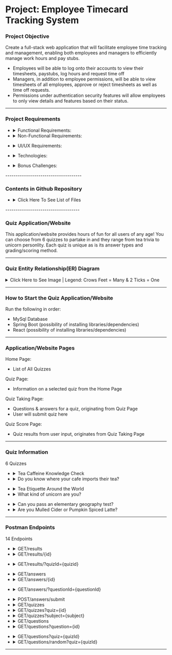 
# Project: Employee Timecard Tracking System 

### **Project Objective** 
Create a full-stack web application that will facilitate employee time tracking and management, enabling both employees and managers to efficiently manage work hours and pay stubs.

- Employees will be able to log onto their accounts to view their timesheets, paystubs, log hours and request time off
- Managers, in addition to employee permissions, will be able to view timesheets of all employees, approve or reject timesheets as well as time off requests.
- Permissions under authentication security features will allow employees to only view details and features based on their status.
  
------------------------------------

### **Project Requirements**  

+ <details>
  <summary>Functional Requirements:</summary><br>
  Frontend:
    
      - A React SPA consisting of at least the following pages:
        - Quiz List Page
          - All available quizzes should be displayed
          - Quizzes will be logically separated into subdivisions based on quiz category (i.e., Math, Science, History, etc.)
          - Basic quiz information should be displayed here (i.e., number of questions, quiz name, etc.)
          - Clicking one of the displayed quizzes will redirect user to the quiz preview page
            
        - Quiz Taking Page
          - Prior to the quiz starting, display a brief description of the quiz, number of questions, and an option to either start the quiz or return to the quiz list page
          - Upon quiz start, show all questions and their possible answers
          - Upon submitting the quiz, the quiz is graded and the user is redirected to a page displaying their score
            
        - Quiz Score Page
          - The total score of the user is displayed on the screen
          - The user has the ability to view the questions answered and see the questions they got wrong
          - Have a button that returns them to the home page when clicked
      
    Backend:
  
          - Data must be stored in a MySQL database
          - Database schema design must logically separate entities such as quiz data and question data
          - Data must be made available to the frontend through a Spring Boot web API
  </details>
  
+ <details>
  <summary>Non-Functional Requirements:</summary><br>
    &emsp;- Well-documented code <br>
    &emsp;- Code uploaded to GitHub prior to project presentation <br>
    &emsp;- Code upholds industry best practices (SOLID/DRY) 
</details>

+ <details>
  <summary>UI/UX Requirements:</summary>
  &emsp;- Website should look and feel professional <br>
  &emsp;- Navigation should be easy and intuitive <br>
  &emsp;- Errors (and successes) should be clearly communicated to the user
</details>

+ <details>
  <summary>Technologies:</summary>
  &emsp;- React — HTML, CSS, TypeScript <br>
  &emsp;- You may optionally use a CSS Framework (Bootstrap, Tailwind, MaterialUI, etc.)<br>
  &emsp;- Spring Boot <br>
  &emsp;- MySQL<br>
 </details>

+ <details> 
  <summary>Bonus Challenges:</summary>
   &emsp;- Deploy your application to AWS  <br>
   &emsp;- Setup a CI/CD pipeline <br>
   &emsp;- Add a timer for quizzes <br>
   &emsp;- Add a section for the user to select related quizzes upon finishing <br>
   &emsp;- Have quizzes with multiple question types (i.e. multiple choice, select multiple, etc.) <br>
   &emsp;- Add user login to save a record of their results <br>
     &emsp; &emsp;- Add a Quiz History page <br>
     &emsp; &emsp;- Indicate on the main page which quizzes they have already taken
</details>
-------------------------------------

### **Contents in Github Repository** 

+ <details> 
  <summary> Click Here To See List of Files </summary>

      - quiz-api
         - Folder containing all Java Spring Boot files
      
       
      - quiz-frontend
          - Folder containing all React files
      
            
      - ER_Diagram_20250816.png
         - Image of Entitiy Relationship Diagram
      
           
      - Quizzes API.postman_collection.json
         - JSON file of REST API Endpoints in Postman
      
           
      - quizzes_schema.sql
         - mysql file for quiz database and table creation
      
           
      - quizzes_data.sql
         - mysql file of data insertion into each table in the quiz database
      
           
      - quizzes_test_queries.sql
         - mysql file for mysql queries sanity checks
      
           
      - README.md

</details>
------------------------------------

### **Quiz Application/Website**  

This application/website provides hours of fun for all users of any age! You can choose from 6 quizzes to partake in and they range from tea trivia to unicorn personlity. Each quiz is unique as is its answer types and grading/scoring method.

<hr>

<!-- Beginning of quiz ER image    -->

### **Quiz Entity Relationship(ER) Diagram**

<details>
<summary>Click Here to See Image | Legend: Crows Feet = Many & 2 Ticks = One </summary>
<img alt="ER_Diagram_20250816.png" src="https://github.com/skillstorm-congo/20250602-CGI-Java-Project-3/blob/main/ER_Diagram_20250816.png?raw=true" data-hpc="true" class="Box-sc-g0xbh4-0 fzFXnm">
</details>


<!-- End of quiz ER image    -->

<hr>

### **How to Start the Quiz Application/Website**  

Run the following in order:
- MySql Database
- Spring Boot (possibility of installing libraries/dependencies)
- React (possibility of installing libraries/dependencies)

<hr>


### **Application/Website Pages**  

Home Page:
- List of All Quizzes


Quiz Page:
- Information on a selected quiz from the Home Page


Quiz Taking Page:
- Questions & answers for a quiz, originating from Quiz Page
- User will submit quiz here


Quiz Score Page:
- Quiz results from user input, originates from Quiz Taking Page

  
------------------------------------

<!-- Begining of Quiz Info -->
### **Quiz Information**  
6 Quizzes
  + <details>
    <summary>Tea Caffeine Knowledge Check</summary>
    &emsp;Quiz ID: 1 <br>
    &emsp;Subject: Health<br>
    &emsp;Description: Understanding how caffeine from tea differs between types and brewing techniques<br>
    &emsp;Number of Questions:  8<br>
    &emsp;Results: Pass or Fail
    </details>

  + <details>
    <summary>Do you know where your cafe imports their tea?</summary>
    &emsp;Quiz ID: 2 <br>
    &emsp;Subject: Industry<br>
    &emsp;Description: Learning about popular beverage chains such as Starbucks, Peets, Tim Hortons, Dutch Bros, etc.<br>
    &emsp;Number of Questions:  10<br>
    &emsp;Results: Pass or Fail
  </details>

  + <details>
     <summary>Tea Etiquette Around the World</summary>
    &emsp;Quiz ID: 3 <br>
    &emsp;Subject: Culture<br>
    &emsp;Description: Exploring customs and traditions of tea drinking from around the world.<br>
    &emsp;Number of Questions:  10<br>
    &emsp;Results: Pass or Fail
    </details>

  + <details>
    <summary>What kind of unicorn are you?</summary>
    &emsp;Quiz ID: 4<br>
    &emsp;Subject: Personality<br>
    &emsp;Description: Find out what kind of magical unicorn is you.<br>
    &emsp;Number of Questions: 5 <br>
    &emsp;Results: winged, white, or black unicorn
  </details>

  + <details>
    <summary>Can you pass an elementary geography test?</summary>
    &emsp;Quiz ID: 5<br>
    &emsp;Subject: Geography<br>
    &emsp;Description: Find out if you have the knowledge to pass an elementary geography test.<br>
    &emsp;Number of Questions: 10 <br>
    &emsp;Results: Pass or Fail
    </details>

  + <details>
    <summary>Are you Mulled Cider or Pumpkin Spiced Latte?</summary>
    &emsp;Quiz ID: 6<br>
    &emsp;Subject: Personality<br>
    &emsp;Description: Find out if you're Mulled Cider or Pumpkin Spiced Latte.<br>
    &emsp;Number of Questions: 5 <br>
    &emsp;Results: Mulled Cider or Pumpkin Spiced Latte
  </details>

<!-- End of Quiz Info -->

------------------------------------

<!-- Begining of Endpoints -->
### **Postman Endpoints**  
14 Endpoints
  + <details>
      <summary>GET/results</summary>
      &emsp;Objective: See all results<br>
      &emsp;Input(s): n/a<br>
      &emsp;Output(s): Returns all results <br>
      &emsp;Table(s): result
    </details>

  + <details>
    <summary>GET/results/{id}</summary>
    &emsp;Objective: See a result by result id<br>
    &emsp;Input(s): parameter -> location <br>
    &emsp;&emsp;&emsp;&emsp;&emsp;result id -> url parameter <br>
    &emsp;Output(s): Returns a result by result id <br>
    &emsp;Table(s): result
  </details>
  
  + <details>
    <summary>GET/results/?quizId={quizid}</summary>
    &emsp;Objective: See all results by quiz id<br>
    &emsp;Input(s): parameter -> location <br>
    &emsp;&emsp;&emsp;&emsp;&emsp; quizId -> Query Params Key <br>
    &emsp;&emsp;&emsp;&emsp;&emsp; quiz id -> Query Params Value <br>
    &emsp;Output(s): Returns all results by quiz id<br>
    &emsp;Table(s): result
  </details>

  + <details>
      <summary>GET/answers</summary>
      &emsp;Objective: See all answers<br>
      &emsp;Input(s): n/a<br>
      &emsp;Output(s): Returns all answers <br>
      &emsp;Table(s): answer
    </details>

  + <details>
    <summary>GET/answers/{id}</summary>
    &emsp;Objective: See a answer by answer id<br>
    &emsp;Input(s): parameter -> location <br>
    &emsp;&emsp;&emsp;&emsp;&emsp;answer id -> url parameter <br>
    &emsp;Output(s): Returns an answer by answer id <br>
    &emsp;Table(s): answer
  </details>
  
  + <details>
    <summary>GET/answers/?questionId={questionId}</summary>
    &emsp;Objective: See all answers by question Id<br>
    &emsp;Input(s): parameter -> location <br>
    &emsp;&emsp;&emsp;&emsp;&emsp; questionId -> Query Params Key <br>
    &emsp;&emsp;&emsp;&emsp;&emsp; question id -> Query Params Value <br>
    &emsp;Output(s): Returns all answers by question id<br>
    &emsp;Table(s): answer
  </details>

  + <details>
      <summary>POST/answers/submit</summary>
      &emsp;Objective: Submit user answers and retrieve result<br>
      &emsp;Input(s): Quiz Object in JSON Body<br>
      &emsp;Output(s): Returns results <br>
      &emsp;Table(s): quiz
    </details>

  + <details>
      <summary>GET/quizzes</summary>
      &emsp;Objective: See all of the quizzes<br>
      &emsp;Input(s): none
      &emsp;Output(s): Returns the data from the table for all quizzes<br>
      &emsp;Table(s): quiz
    </details>
    
  + <details>
      <summary>GET/quizzes?quiz={id}</summary>
      &emsp;Objective: See a quiz by entering the id<br>
      &emsp;Input(s): parameter -> location
      &emsp;Output(s): Returns the quiz object by it's id <br>
      &emsp;Table(s): quiz
    </details>
    
  + <details>
      <summary>GET/quizzes?subject={subject}</summary>
      &emsp;Objective: See quizzes based on their subject type<br>
      &emsp;Input(s): parameter -> location
      &emsp;Output(s): Returns the quizzes that have a specific subject type <br>
      &emsp;Table(s): quiz
    </details>
    
  + <details>
      <summary>GET/questions</summary>
      &emsp;Objective: See all of the questions<br>
      &emsp;Input(s): none
      &emsp;Output(s): Returns the data from the table for all questions<br>
      &emsp;Table(s): question
    </details>
    
  + <details>
      <summary>GET/questions?question={id}</summary>
      &emsp;Objective: See the specific question by their id<br>
      &emsp;Input(s): parameter -> location
      &emsp;Output(s): Returns the data from the table about that specific question<br>
      &emsp;Table(s): question
  </details>
  
  + <details>
      <summary>GET/questions?quiz={quizId}</summary>
      &emsp;Objective: See all of the questions that are connected to a specific quiz's id<br>
      &emsp;Input(s): parameter -> location
      &emsp;Output(s): Returns the data from the table for all questions that share the same quiz id<br>
      &emsp;Table(s): question
    </details>

  + <details>
      <summary>GET/questions/random?quiz={quizId}</summary>
      &emsp;Objective: See all of the questions in random order for a specific quiz's id<br>
      &emsp;Input(s): parameter -> location
      &emsp;Output(s): Returns the data from the table for all questions into a list but in random order<br>
      &emsp;Table(s): question
     </details>
  
<!-- End of Endpoints -->


<hr>




